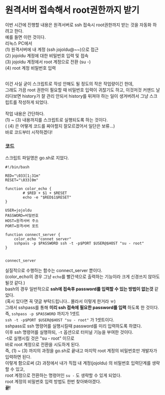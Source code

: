 # 원격서버 접속해서 root권한까지 받기
이번 시간에 진행할 내용은 원격서버로 ssh 접속시 root권한까지 받는 것을 자동화 하려고 한다.<br/>
예를 들면 이런 것이다. <br/>
리눅스 PC에서 <br/>
(1) 원격서버에 내 계정 (ssh jojoldu@~~)으로 접근 <br/>
(2) jojoldu 계정에 대한 비밀번호 입력 및 접속 <br/>
(3) jojoldu 계정에서 root 계정으로 전환 (su -) <br/>
(4) root 계정 비밀번호 입력 <br/>

<br/>
이건 사실 굳이 스크립트로 작성 안해도 될 정도의 작은 작업량이긴 한데, <br/>
그래도 가끔 root 권한이 필요할 때 비밀번호 입력이 귀찮기도 하고, 이것저것 커맨드 날리다보면 history가 잘 관리 안되서 history를 뒤져야 하는 일이 생겨버려서 그냥 스크립트를 작성하게 되었다. <br/>
<br/>
작업 내용은 간단하다. <br/>
(1) ~ (3) 내용까지를 스크립트로 실행되도록 하는 것이다. <br/>
( (4) 은 어떻게 코드를 짜야할지 잘모르겠어서 일단은 보류...) <br/>
바로 코드부터 시작하겠다!

### 코드
스크립트 파일명은 go.sh로 지었다. <br/>

```
#!/bin/bash

RED="\033[1;31m"
RESET="\033[0m"

function color_echo {
        # $RED + $1 + $RESET
        echo -e "$RED$1$RESET"
}

USER=jojoldu
PASSWORD=비밀번호
HOST=원격서버 주소
PORT=원격서버 포트

function connect_server {
	color_echo "connet server"
	sshpass -p $PASSWORD ssh -t -p$PORT $USER@$HOST "su - root"
}


connect_server

```

실질적으로 수행하는 함수는 connect_server 뿐이다. <br/>
(color_echo의 경우 그냥 ```echo```를 빨간색으로 출력하는 기능이라 크게 신경쓰지 않아도 될것 같다.) <br/>
bash의 경우 일반적으로 **ssh에 접속후 password를 입력할 수 있는 방법이 없는것** 같았다.<br/>
(혹시 있다면 꼭 댓글 부탁드립니다.. 몰라서 이렇게 한거라 ㅠ) <br/>
그래서 sshpass를 통해 **미리 ssh 접속에 필요한 password를 입력** 하도록 한 것이다. <br/>
즉, ```sshpass -p $PASSWORD``` 까지가 1셋트 <br/>
```ssh -t -p$PORT $USER@$HOST "su - root"``` 가 1셋트이다. <br/>
sshpass로 ssh 명령어를 실행시킬때 password를 미리 입력하도록 하였다. <br/>
이후 ssh 명령어를 실행하되, ```-t``` 옵션으로 터미널 기능을 부여한 것이다. <br/>
-t로 실행시킬 것은 "su - root" 이므로 <br/>
바로 root 계정으로 전환을 시도하게 된다. <br/>
즉, (1) ~ (3) 까지의 과정을 go.sh로 끝내고 마지막 root 계정의 비밀번호만 개발자가 입력하면 된다. <br/>
이렇게 함으로써 (2) 과정에서 내가 직접 내 계정(jojoldu) 의 비밀번호 입력단계를 생략할 수 있고, <br/>
root 계정으로 전환하는 명령어인 ```su -``` 도 생략할 수 있게 되었다. <br/>
root 계정의 비밀번호 입력 방법도 한번 찾아봐야겠다.
<br/>
**끝!**
